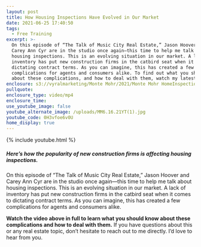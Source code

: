 ```yaml
---
layout: post
title: How Housing Inspections Have Evolved in Our Market
date: 2021-06-25 17:40:50
tags:
  - Free Training
excerpt: >-
  On this episode of “The Talk of Music City Real Estate,” Jason Hoover and
  Carey Ann Cyr are in the studio once again—this time to help me talk about
  housing inspections. This is an evolving situation in our market. A lack of
  inventory has put new construction firms in the catbird seat when it comes to
  dictating contract terms. As you can imagine, this has created a few
  complications for agents and consumers alike. To find out what you should know
  about these complications, and how to deal with them, watch my latest video. 
enclosure: s3://vyralmarketing/Monte Mohr/2021/Monte Mohr HomeInspections.mp4
pullquote:
enclosure_type: video/mp4
enclosure_time:
use_youtube_image: false
youtube_alternate_image: /uploads/MM6.16.21YT(1).jpg
youtube_code: 0H3vfoe6v0U
home_display: true
---
```

{% include youtube.html %}

##### *Here’s how the popularity of new construction firms is affecting housing inspections.*

On this episode of “The Talk of Music City Real Estate,” Jason Hoover and Carey Ann Cyr are in the studio once again—this time to help me talk about housing inspections. This is an evolving situation in our market. A lack of inventory has put new construction firms in the catbird seat when it comes to dictating contract terms. As you can imagine, this has created a few complications for agents and consumers alike.&nbsp;

**Watch the video above in full to learn what you should know about these complications and how to deal with them.** If you have questions about this or any real estate topic, don’t hesitate to reach out to me directly. I’d love to hear from you.

&nbsp;
